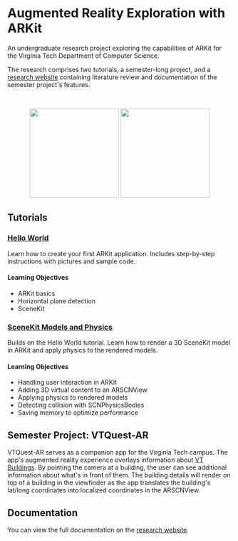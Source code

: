 # Augmented Reality Exploration with ARKit

An undergraduate research project exploring the capabilities of ARKit for the Virginia Tech Department of Computer Science.

The research comprises two tutorials, a semester-long project, and a [research website](https://patrickgatewood.com/arkit-research/research-intro.html) containing literature review and documentation of the semester project's features.

<br />
<p align="center">
  <img src="https://patrickgatewood.com/images/vt-map.jpeg" width="200"/>
  <img src="https://patrickgatewood.com/images/vt-ar-tour.gif" width="200"/>
</p>

## Tutorials
### [Hello World](http://patrickgatewood.com/arkit-research/tutorials/arkit-hello-world/tutorial.html)
Learn how to create your first ARKit application. Includes step-by-step instructions with pictures and sample code.

#### Learning Objectives
* ARKit basics
* Horizontal plane detection
* SceneKit

### [SceneKit Models and Physics](http://patrickgatewood.com/arkit-research/tutorials/models-and-physics/tutorial.html)
Builds on the Hello World tutorial. Learn how to render a 3D SceneKit model in ARKit and apply physics to the rendered models. 

#### Learning Objectives
* Handling user interaction in ARKit
* Adding 3D virtual content to an ARSCNView
* Applying physics to rendered models
* Detecting collision with SCNPhysicsBodies
* Saving memory to optimize performance

## Semester Project: VTQuest-AR
VTQuest-AR serves as a companion app for the Virginia Tech campus. The app's  augmented reality experience overlays information about [VT Buildings](https://vt.edu/about/buildings.html). By pointing the camera at a building, the user can see additional information about what's in front of them. The building details will render on top of a building in the viewfinder as the app translates the building's lat/long coordinates into localized coordinates in the ARSCNView.

## Documentation
You can view the full documentation on the [research website](http://patrickgatewood.com/arkit-research/research-intro.html).
